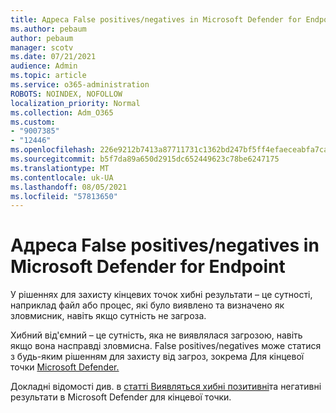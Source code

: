 ```yaml
---
title: Адреса False positives/negatives in Microsoft Defender for Endpoint
ms.author: pebaum
author: pebaum
manager: scotv
ms.date: 07/21/2021
audience: Admin
ms.topic: article
ms.service: o365-administration
ROBOTS: NOINDEX, NOFOLLOW
localization_priority: Normal
ms.collection: Adm_O365
ms.custom:
- "9007385"
- "12446"
ms.openlocfilehash: 226e9212b7413a87711731c1362bd247bf5ff4efaeceabfa7caf31d0a97b8ede
ms.sourcegitcommit: b5f7da89a650d2915dc652449623c78be6247175
ms.translationtype: MT
ms.contentlocale: uk-UA
ms.lasthandoff: 08/05/2021
ms.locfileid: "57813650"
---
```

# <a name="address-false-positivesnegatives-in-microsoft-defender-for-endpoint"></a>Адреса False positives/negatives in Microsoft Defender for Endpoint

У рішеннях для захисту кінцевих точок хибні результати – це сутності, наприклад файл або процес, які було виявлено та визначено як зловмисник, навіть якщо сутність не загроза. 

Хибний від'ємний – це сутність, яка не виявлялася загрозою, навіть якщо вона насправді зловмисна. False positives/negatives може статися з будь-яким рішенням для захисту від загроз, зокрема Для кінцевої точки [Microsoft Defender.](/microsoft-365/security/defender-endpoint/microsoft-defender-endpoint)

Докладні відомості див. в [статті Виявляться хибні позитивні](/microsoft-365/security/defender-endpoint/defender-endpoint-false-positives-negatives)та негативні результати в Microsoft Defender для кінцевої точки.
